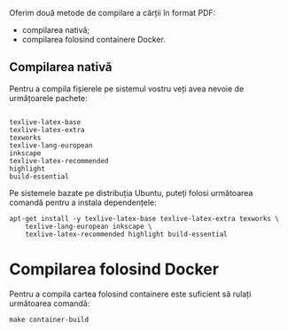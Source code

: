 Oferim două metode de compilare a cărții în format PDF:

* compilarea nativă;
* compilarea folosind containere Docker.

## Compilarea nativă

Pentru a compila fișierele pe sistemul vostru veți avea nevoie de urmățoarele
pachete:
```

texlive-latex-base
texlive-latex-extra
texworks
texlive-lang-european
inkscape
texlive-latex-recommended
highlight
build-essential

```

Pe sistemele bazate pe distribuția Ubuntu, puteți folosi următoarea comandă
pentru a instala dependențele:

```
apt-get install -y texlive-latex-base texlive-latex-extra texworks \
    texlive-lang-european inkscape \
    texlive-latex-recommended highlight build-essential
```

# Compilarea folosind Docker

Pentru a compila cartea folosind containere este suficient să rulați următoarea
comandă:

```
make container-build
```
